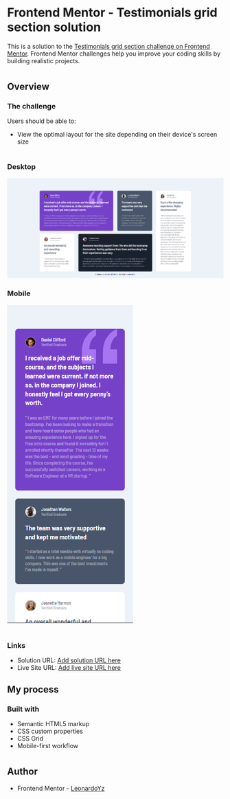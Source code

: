 # Frontend Mentor - Testimonials grid section solution

This is a solution to the [Testimonials grid section challenge on Frontend Mentor](https://www.frontendmentor.io/challenges/testimonials-grid-section-Nnw6J7Un7). Frontend Mentor challenges help you improve your coding skills by building realistic projects.

#

## Overview

### The challenge

Users should be able to:

- View the optimal layout for the site depending on their device's screen size

#

### Desktop

![](./readme-files/challenge_screenshot.png)

### Mobile

![](./readme-files/challenge_screenshot-mobile.png)

#

### Links

- Solution URL: [Add solution URL here](https://your-solution-url.com)
- Live Site URL: [Add live site URL here](https://your-live-site-url.com)

## My process

### Built with

- Semantic HTML5 markup
- CSS custom properties
- CSS Grid
- Mobile-first workflow

#

## Author

- Frontend Mentor - [LeonardoYz](https://www.frontendmentor.io/profile/GodlyCodex)
